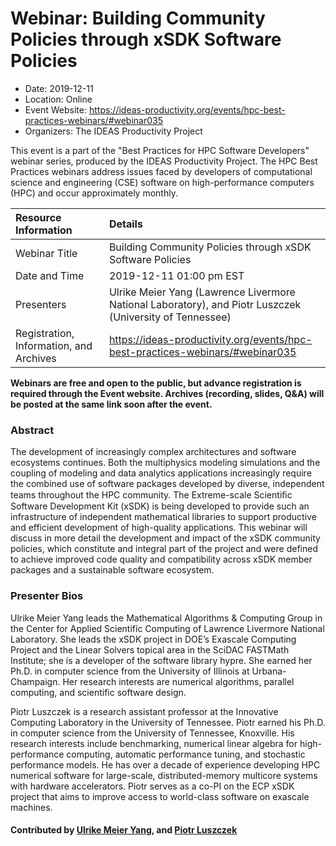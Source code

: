 













			   

<!-- Note: this label does NOT include the trailing colon -->





# Webinar: Building Community Policies through xSDK Software Policies

- Date: 2019-12-11
- Location: Online
- Event Website: https://ideas-productivity.org/events/hpc-best-practices-webinars/#webinar035
- Organizers: The IDEAS Productivity Project
			   
This event is a part of the "Best Practices for HPC Software
Developers" webinar series, produced by the IDEAS Productivity
Project. The HPC Best Practices webinars address issues faced by
developers of computational science and engineering (CSE) software on
high-performance computers (HPC) and occur approximately monthly.

Resource Information | Details
:--- | :---			   
Webinar Title | Building Community Policies through xSDK Software Policies
Date and Time | 2019-12-11 01:00 pm EST
Presenters | Ulrike Meier Yang (Lawrence Livermore National Laboratory),  and Piotr Luszczek (University of Tennessee)
Registration, Information, and Archives | 	<https://ideas-productivity.org/events/hpc-best-practices-webinars/#webinar035>	   

**Webinars are free and open to the public, but advance registration is required through the Event website. Archives (recording, slides, Q&A) will be posted at the same link soon after the event.**

### Abstract
<p>The development of increasingly complex architectures and software
ecosystems continues. Both the multiphysics modeling simulations and
the coupling of modeling and data analytics applications increasingly
require the combined use of software packages developed by diverse,
independent teams throughout the HPC community. The Extreme-scale
Scientiﬁc Software Development Kit (xSDK) is being developed to
provide such an infrastructure of independent mathematical libraries
to support productive and efficient development of high-quality
applications. This webinar will discuss in more detail the development
and impact of the xSDK community policies, which constitute and
integral part of the project and were defined to achieve improved code
quality and compatibility across xSDK member packages and a
sustainable software ecosystem.</p>



### Presenter Bios
<p>Ulrike Meier Yang leads the Mathematical Algorithms &amp; Computing Group
in the Center for Applied Scientific Computing of Lawrence Livermore
National Laboratory. She leads the xSDK project in DOE’s Exascale
Computing Project and the Linear Solvers topical area in the SciDAC
FASTMath Institute; she is a developer of the software library
hypre. She earned her Ph.D. in computer science from the University of
Illinois at Urbana-Champaign. Her research interests are numerical
algorithms, parallel computing, and scientific software design.</p>
<p>Piotr Luszczek is a research assistant professor at the Innovative
Computing Laboratory in the University of Tennessee. Piotr earned his
Ph.D. in computer science from the University of Tennessee,
Knoxville. His research interests include benchmarking, numerical
linear algebra for high-performance computing, automatic performance
tuning, and stochastic performance models. He has over a decade of
experience developing HPC numerical software for large-scale,
distributed-memory multicore systems with hardware accelerators. Piotr
serves as a co-PI on the ECP xSDK project that aims to improve access
to world-class software on exascale machines.</p>

    

#### Contributed by [Ulrike Meier Yang](https://github.com/ulrikeyang "Ulrike Meier Yang GitHub profile"),  and [Piotr Luszczek](https://github.com/luszczek "Piotr Luszczek GitHub profile")

<!---
Publish: yes
Categories: skills
Topics: online learning
Level: 2
Prerequisites: default
Aggregate: none
--->






